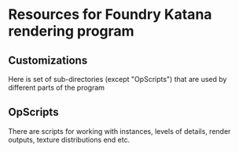 # Resources for Foundry Katana rendering program


## Customizations

Here is set of sub-directories (except "OpScripts") that are used by different parts of the program


## OpScripts

There are scripts for working with instances, levels of details, render outputs, texture distributions end etc.
